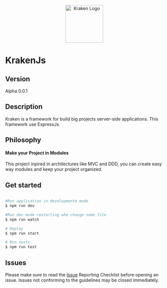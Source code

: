 <p align="center">
  <img src="" width="120" alt="Kraken Logo" />
</p>

# KrakenJs

## Version

Alpha 0.0.1

## Description

Kraken is a framework for build big projects server-side applications. This framework use ExpressJs.

## Philosophy 

#### Make your Project in Modules
This project inpired in architectures like MVC and DDD, you can create easy way modules and keep your project organized.

## Get started

``` bash

#Run application in developmente mode
$ npm run dev

#Run dev mode restarting whe change some file
$ npm run watch

# Deploy
$ npm run start

# Run tests
$ npm run test
```

## Issues

Please make sure to read the [Issue](https://github.com/julioacontreras/kraken/issues)  Reporting Checklist before opening an issue. Issues not conforming to the guidelines may be closed immediately.
